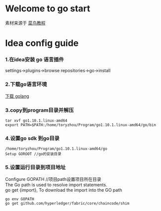 # Welcome to go start

素材来源于
[菜鸟教程](http://www.runoob.com/go)

# Idea config guide
### 1.在idea安装 go 语言插件<br>
settings->plugins->browse repositories->go->install
### 2.下载go语言环境
[下载 golang](https://golang.org/doc/install?download=go1.10.1.linux-amd64.tar.gz)

### 3.copy到program目录并解压
```sbtshell
tar xvf go1.10.1.linux-amd64
export PATH=$PATH:/home/toryzhou/Program/go1.10.1.linux-amd64/go/bin
```

### 4.设置go sdk 到go目录
```
/home/toryzhou/Program/go1.10.1.linux-amd64/go
Setup GOROOT //go的安装目录
```

### 5.设置运行目录到项目地址
Configure GOPATH //项目path设置项目所在目录<br>
The Go path is used to resolve import statements.<br>
go get {import}, To download the import into the GO path

```
go env GOPATH
go get github.com/hyperledger/fabric/core/chaincode/shim
```